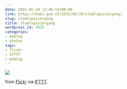 ```yaml
---
date: 2015-05-20 12:46:53+00:00
link: https://habi.gna.ch/2015/05/20/stadtspaziergang/
slug: stadtspaziergang
title: Stadtspaziergang
wordpress_id: 3925
categories:
- moblog
- photos
tags:
- flickr
- IFTTT
- moblog
---
```


![](http://ift.tt/1EXs5Jr)  

  

from [Flickr](http://flic.kr/p/sYJXs3) via [IFTTT](http://ift.tt/1c4nCfM).
